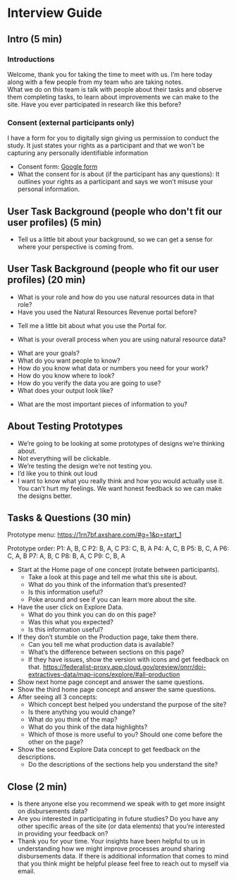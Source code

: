 # Interview Guide

## Intro (5 min)
### Introductions
Welcome, thank you for taking the time to meet with us.  I’m here today along with a few people from my team who are taking notes.  
What we do on this team is talk with people about their tasks and observe them completing tasks, to learn about improvements we can make to the site.  Have you ever participated in research like this before?
### Consent (external participants only)
I have a form for you to digitally sign giving us permission to conduct the study. It just states your rights as a participant and that we won't be capturing any personally identifiable information
* Consent form: [Google form](https://docs.google.com/forms/d/e/1FAIpQLSenUo9tqJx7vCoM0egah927IkJO5WEQIEBckXgrOaGOxUjLqg/viewform)
* What the consent for is about (if the participant has any questions): It outlines your rights as a participant and says we won’t misuse your personal information.
## User Task Background (people who don't fit our user profiles) (5 min)
* Tell us a little bit about your background, so we can get a sense for where your perspective is coming from.

## User Task Background (people who fit our user profiles) (20 min)
* What is your role and how do you use natural resources data in that role?
* Have you used the Natural Resources Revenue portal before?
- Tell me a little bit about what you use the Portal for.
* What is your overall process when you are using natural resource data?
- What are your goals?
- What do you want people to know?
- How do you know what data or numbers you need for your work?
- How do you know where to look?
- How do you verify the data you are going to use?
- What does your output look like?
* What are the most important pieces of information to you?

## About Testing Prototypes
* We’re going to be looking at some prototypes of designs we’re thinking about.
* Not everything will be clickable.  
* We’re testing the design we’re not testing you.
* I’d like you to think out loud
* I want to know what you really think and how you would actually use it.  You can’t hurt my feelings. We want honest feedback so we can make the designs better.

## Tasks & Questions (30 min)
Prototype menu: https://1rn7bf.axshare.com/#g=1&p=start_1

Prototype order:
P1: A, B, C
P2: B, A, C
P3: C, B, A
P4: A, C, B
P5: B, C, A
P6: C, A, B
P7: A, B, C
P8: B, A, C
P9: C, B, A
* Start at the Home page of one concept (rotate between participants). 
  * Take a look at this page and tell me what this site is about.
  * What do you think of the information that’s presented?
  * Is this information useful?
  * Poke around and see if you can learn more about the site.
* Have the user click on Explore Data. 
  * What do you think you can do on this page?
  * Was this what you expected?
  * Is this information useful?
* If they don’t stumble on the Production page, take them there.
  * Can you tell me what production data is available?
  * What’s the difference between sections on this page?
  * If they have issues, show the version with icons and get feedback on that. https://federalist-proxy.app.cloud.gov/preview/onrr/doi-extractives-data/map-icons/explore/#all-production
* Show next home page concept and answer the same questions.
* Show the third home page concept and answer the same questions.
* After seeing all 3 concepts:
  * Which concept best helped you understand the purpose of the site?
  * Is there anything you would change?
  * What do you think of the map?
  * What do you think of the data highlights?
  * Which of those is more useful to you? Should one come before the other on the page?
* Show the second Explore Data concept to get feedback on the descriptions.
  * Do the descriptions of the sections help you understand the site?



## Close (2 min)
* Is there anyone else you recommend we speak with to get more insight on disbursements data?
* Are you interested in participating in future studies? Do you have any other specific areas of the site (or data elements) that you’re interested in providing your feedback on?
* Thank you for your time. Your insights have been helpful to us in understanding how we might improve processes around sharing disbursements data. If there is additional information that comes to mind that you think might be helpful please feel free to reach out to myself via email.
